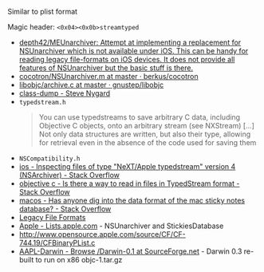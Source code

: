 Similar to plist format

Magic header: `<0x04><0x0b>streamtyped`

- [depth42/MEUnarchiver: Attempt at implementing a replacement for NSUnarchiver which is not available under iOS. This can be handy for reading legacy file-formats on iOS devices. It does not provide all features of NSUnarchiver but the basic stuff is there.](https://github.com/depth42/MEUnarchiver)
- [cocotron/NSUnarchiver.m at master · berkus/cocotron](https://github.com/berkus/cocotron/blob/master/Foundation/NSUnarchiver.m)
- [libobjc/archive.c at master · gnustep/libobjc](https://github.com/gnustep/libobjc/blob/master/archive.c)
- [class-dump - Steve Nygard](http://stevenygard.com/projects/class-dump/)
- `typedstream.h`
	> You can use typedstreams to save arbitrary C data, including Objective C objects, onto an arbitrary stream (see NXStream)
	> [...]
	> Not only data structures are written, but also their type, allowing for retrieval even in the absence of the code used for saving them
- `NSCompatibility.h`
- [ios - Inspecting files of type "NeXT/Apple typedstream" version 4 (NSArchiver) - Stack Overflow](https://stackoverflow.com/questions/18834352/inspecting-files-of-type-next-apple-typedstream-version-4-nsarchiver/19167701#19167701)
- [objective c - Is there a way to read in files in TypedStream format - Stack Overflow](https://stackoverflow.com/questions/4371588/is-there-a-way-to-read-in-files-in-typedstream-format)
- [macos - Has anyone dig into the data format of the mac sticky notes database? - Stack Overflow](https://stackoverflow.com/questions/9951168/has-anyone-dig-into-the-data-format-of-the-mac-sticky-notes-database)
- [Legacy File Formats](http://www.stone.com/The_Cocoa_Files/Legacy_File_Formats.html)
- [Apple - Lists.apple.com](https://lists.apple.com/archives/Cocoa-dev/2005/Jan/msg00736.html) - NSUnarchiver and StickiesDatabase
- http://www.opensource.apple.com/source/CF/CF-744.19/CFBinaryPList.c
- [AAPL-Darwin - Browse /Darwin-0.1 at SourceForge.net](https://sourceforge.net/projects/aapl-darwin/files/Darwin-0.1/) - Darwin 0.3 re-built to run on x86 objc-1.tar.gz